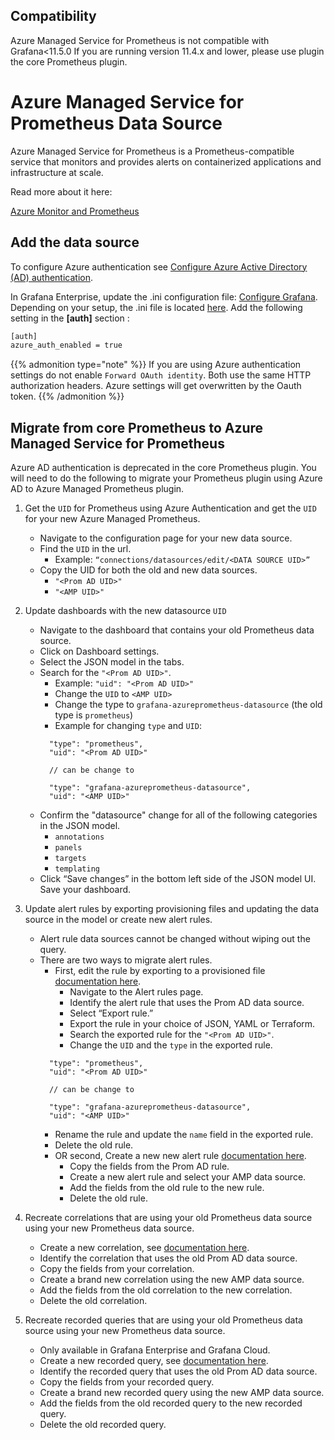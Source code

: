 ## Compatibility

Azure Managed Service for Prometheus is not compatible with Grafana<11.5.0 If you are running version 11.4.x and lower, please use plugin the core Prometheus plugin.

# Azure Managed Service for Prometheus Data Source

Azure Managed Service for Prometheus is a Prometheus-compatible service that monitors and provides alerts on containerized applications and infrastructure at scale.

Read more about it here:

[Azure Monitor and Prometheus](https://learn.microsoft.com/en-us/azure/azure-monitor/metrics/prometheus-metrics-overview)

## Add the data source

To configure Azure authentication see [Configure Azure Active Directory (AD) authentication](https://grafana.com/docs/grafana/latest/datasources/azure-monitor/#configure-azure-active-directory-ad-authentication).

In Grafana Enterprise, update the .ini configuration file: [Configure Grafana](https://grafana.com/docs/grafana/latest/setup-grafana/configure-grafana/). Depending on your setup, the .ini file is located [here](https://grafana.com/docs/grafana/latest/setup-grafana/configure-grafana/#configuration-file-location).
Add the following setting in the **[auth]** section :

```bash
[auth]
azure_auth_enabled = true
```

{{% admonition type="note" %}}
If you are using Azure authentication settings do not enable `Forward OAuth identity`. Both use the same HTTP authorization headers. Azure settings will get overwritten by the Oauth token.
{{% /admonition %}}

## Migrate from core Prometheus to Azure Managed Service for Prometheus

Azure AD authentication is deprecated in the core Prometheus plugin. You will need to do the following to migrate your Prometheus plugin using Azure AD to Azure Managed Prometheus plugin.

1. Get the `UID` for Prometheus using Azure Authentication and get the `UID` for your new Azure Managed Prometheus.
    - Navigate to the configuration page for your new data source.
    - Find the `UID` in the url.
      - Example: `“connections/datasources/edit/<DATA SOURCE UID>”`
    - Copy the UID for both the old and new data sources.
      - `"<Prom AD UID>"`
      - `"<AMP UID>"`

2. Update dashboards with the new datasource `UID`
    - Navigate to the dashboard that contains your old Prometheus data source.
    - Click on Dashboard settings.
    - Select the JSON model in the tabs.
    - Search for the `"<Prom AD UID>"`.
      - Example: `"uid": "<Prom AD UID>"`
      - Change the `UID` to `<AMP UID>`
      - Change the type to `grafana-azureprometheus-datasource` (the old type is `prometheus`)
      - Example for changing `type` and `UID`:
      ```
        "type": "prometheus",
        "uid": "<Prom AD UID>"

        // can be change to

        "type": "grafana-azureprometheus-datasource",
        "uid": "<AMP UID>"
      ```
    - Confirm the "datasource" change for all of the following categories in the JSON model.
      - `annotations`
      - `panels`
      - `targets`
      - `templating`
    - Click “Save changes” in the bottom left side of the JSON model UI.
  Save your dashboard.

2. Update alert rules by exporting provisioning files and updating the data source in the model or create new alert rules.
    - Alert rule data sources cannot be changed without wiping out the query.
    - There are two ways to migrate alert rules.
      - First, edit the rule by exporting to a provisioned file [documentation here](https://grafana.com/docs/grafana/latest/alerting/set-up/provision-alerting-resources/export-alerting-resources/#export-alerting-resources).
        - Navigate to the Alert rules page.
        - Identify the alert rule that uses the Prom AD data source.
        - Select “Export rule.”
        - Export the rule in your choice of JSON, YAML or Terraform.
        - Search the exported rule for the `"<Prom AD UID>"`.
        - Change the `UID` and the `type` in the exported rule.
      ```
        "type": "prometheus",
        "uid": "<Prom AD UID>"

        // can be change to

        "type": "grafana-azureprometheus-datasource",
        "uid": "<AMP UID>"
      ```
        - Rename the rule and update the `name` field in the exported rule.
        - Delete the old rule.
      - OR second, Create a new new alert rule [documentation here](https://grafana.com/tutorials/alerting-get-started/).
        - Copy the fields from the Prom AD rule.
        - Create a new alert rule and select your AMP data source.
        - Add the fields from the old rule to the new rule.
        - Delete the old rule.

3. Recreate correlations that are using your old Prometheus data source using your new Prometheus data source.
    - Create a new correlation, see [documentation here](https://grafana.com/docs/grafana/latest/administration/correlations/create-a-new-correlation/).
    - Identify the correlation that uses the old Prom AD data source.
    - Copy the fields from your correlation.
    - Create a brand new correlation using the new AMP data source.
    - Add the fields from the old correlation to the new correlation.
    - Delete the old correlation.

4. Recreate recorded queries that are using your old Prometheus data source using your new Prometheus data source.
    - Only available in Grafana Enterprise and Grafana Cloud.
    - Create a new recorded query, see [documentation here](https://grafana.com/docs/grafana/latest/administration/correlations/create-a-new-correlation/).
    - Identify the recorded query that uses the old Prom AD data source.
    - Copy the fields from your recorded query.
    - Create a brand new recorded query using the new AMP data source.
    - Add the fields from the old recorded query to the new recorded query.
    - Delete the old recorded query.
